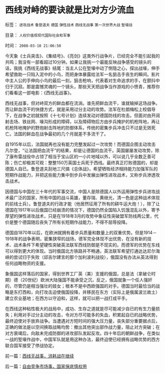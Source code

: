 # 西线对峙的要诀就是比对方少流血

标签： `进攻战术` `鲁登道夫` `德国` `弹性战术` `西线无战事` `第一次世界大战` `堑壕战` 

目录： `人权价值观现代国际社会和军事`

时间： `2008-03-10 21:06:50`

今天象《士兵突击》、《集结号》、《亮剑》这类外行战争片，已经完全不能引起我的共鸣；我没有一部看超过10分钟。如果让我挑一个最能反映战争感受的镜头的话，我挑《西线无战事》结尾：当主人公在堑壕中动了恻隐之心，探出战壕，伸手希望救助一只陷入泥中的小鸟，而把身体暴露给法军一名狙击手丧生的瞬间。影片中主人公的手伸向小鸟的最后一刻，狙击枪响，代表着对生命追求的手，在颤抖中归于沉寂。那是震憾灵魂的一个镜头，那些天天把战争当作游戏的小愤青，推荐你们看看这一部电影：《西线无战事》。

西线无战事，但对峙双方的鲜血都在流淌。谁先把鲜血流干，谁就输掉这场战争。而让鲜血流干的快捷方式，就是采用过分主动的攻势。法军在杜朗梅松上校倡导下，在战争之初就按照《十七号计划》连续发动对德国防线的攻击。但面对由开阔射击场、铁丝网、壕沟形成的障碍，以及障碍物后方由步兵掩护的机枪阵地，再让机枪阵地掩护的野炮射击阵地的防御体系，传统的密集步兵冲击只不过是无效死亡。法国的鲜血在战争最初的几个月就差不多流干了。

自1915年以后，法国就再也没有能力完整发起过一次攻势！而德国企图主动攻击凡尔登，“让法国把血流干”的结果，却是让德国的血流干。英国屡屡发动攻势，除了康布雷战役中占领了相当于宝山区的一小片地域以外，可以说几乎全数乏善可陈；伤亡却极其可观：整整150万英国士兵死于西线。最终真正打败德国的，却是德国人自已。鲁登道夫刮地三尺搞《总体战》，希望牺牲经济相持能力加强军队的短期作战能力，并把这些能力集中到步兵中发展出弹性进攻战术，又称步兵渗透攻击战术。

因德国与中国在三十年代的军事交流，中国人是除德国人以外运用弹性步兵进攻战术最广泛的国家，所有中国的战斗英雄，董存瑞、黄继光，清一色是这种战术体现的前线士兵）。鲁登道夫的行政才能（他居然征用了所有的耕牛运大炮！），除了让德国在1917年以后俄国已经崩溃的情况下，德国仍然全国陷入饥饿混乱以外，寄予厚望的弹性进攻战术，只是在1918年3月的攻势中象征性突破盟军防线两公里，代价是整个德国随后丧失了所有长短期作战能力，不得不屈辱投降。

德国自1870年以后，在欧洲就拥有着步兵质量和数量上的双重优势。但是1914－1918年的战争表明，密集狭窄的战场，德军完全体现不出优势，在没有新的技术、战术条件下希望硬性突破英法联军西线防御是不现实的。而德军的优势在东线可以得到更大的体现。当时俄国北方铁路并不畅通，英法联军希望打通达达尼尔海峡的尝试归于失败（邱吉尔建言的那个加利波利战役），俄国没有办法从英法得到任何战略物资的支援。

象俄国这样落后的国家，得到世界工厂英（美）支援的俄国，总是法（拿破仑时期）德（20世纪）欧洲大陆强国不能承受之沉，反之，俄国就象一个任人强奸的，尽管仍是相当强壮的妓女；根本不是中西欧强国的对手。德国当时最恰当的战略是东打西和，向打攻击迫使俄国投降，并移民在东方（实际上是俄属波兰故土）建立农业基地；在西方以守迫和，这样，就可以把一战打成平手。

在西线这种粘性极大的战局中，成功、生存之道就是尽可能减少自已的有生力量损失；利用对手过分主动的攻击，令对方尽可能多的失血，积累起自已的战略优势，最终迫使对手放弃战争。当遭遇对方短时间的强大压力量，丧失部分重要据点后，正确的做法是以空间换取战略均势：撤出其他突出部作战力量，阻止对方突破；在对方衰竭后，向敌未完成防御的进攻部队发起反攻。四十年后的朝鲜战争，在类似一战的堑壕作战中，中国军队就是用这种办法，最终迫使已经拥有战略优势的西方联合国军接受了停战协定。



前一篇：[西线无战事，消耗战在继续](../../../2008/3/7/西线无战事，消耗战在继续.md)

后一篇：[自由竞争市场事，国家保底慎权用](../../../2008/3/11/自由竞争市场事，国家保底慎权用.md)